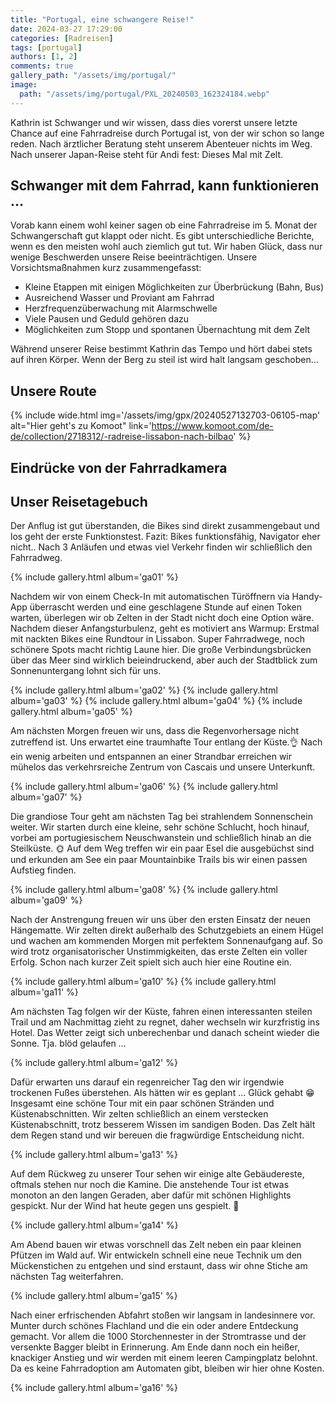 ```yaml
---
title: "Portugal, eine schwangere Reise!"
date: 2024-03-27 17:29:00
categories: [Radreisen]
tags: [portugal]
authors: [1, 2]
comments: true
gallery_path: "/assets/img/portugal/"
image:
  path: "/assets/img/portugal/PXL_20240503_162324184.webp"
---
```


Kathrin ist Schwanger und wir wissen, dass dies vorerst unsere letzte Chance auf eine Fahrradreise durch Portugal ist, von der wir schon so lange reden. Nach ärztlicher Beratung steht unserem Abenteuer nichts im Weg. Nach unserer Japan-Reise steht für Andi fest: Dieses Mal mit Zelt.

## Schwanger mit dem Fahrrad, kann funktionieren …

Vorab kann einem wohl keiner sagen ob eine Fahrradreise im 5. Monat der Schwangerschaft gut klappt oder nicht. Es gibt unterschiedliche Berichte, wenn es den meisten wohl auch ziemlich gut tut. Wir haben Glück, dass nur wenige Beschwerden unsere Reise beeinträchtigen. Unsere Vorsichtsmaßnahmen kurz zusammengefasst:

- Kleine Etappen mit einigen Möglichkeiten zur Überbrückung (Bahn, Bus)
- Ausreichend Wasser und Proviant am Fahrrad
- Herzfrequenzüberwachung mit Alarmschwelle
- Viele Pausen und Geduld gehören dazu
- Möglichkeiten zum Stopp und spontanen Übernachtung mit dem Zelt

Während unserer Reise bestimmt Kathrin das Tempo und hört dabei stets auf ihren Körper. Wenn der Berg zu steil ist wird halt langsam geschoben…

## Unsere Route

{% include wide.html img='/assets/img/gpx/20240527132703-06105-map' alt="Hier geht's zu Komoot" link='https://www.komoot.com/de-de/collection/2718312/-radreise-lissabon-nach-bilbao' %}

## Eindrücke von der Fahrradkamera



## Unser Reisetagebuch

Der Anflug ist gut überstanden, die Bikes sind direkt zusammengebaut und los geht der erste Funktionstest. Fazit: Bikes funktionsfähig, Navigator eher nicht.. Nach 3 Anläufen und etwas viel Verkehr finden wir schließlich den Fahrradweg.

{% include gallery.html album='ga01' %}

Nachdem wir von einem Check-In mit automatischen Türöffnern via Handy-App überrascht werden und eine geschlagene Stunde auf einen Token warten, überlegen wir ob Zelten in der Stadt nicht doch eine Option wäre. Nachdem dieser Anfangsturbulenz, geht es motiviert ans Warmup: Erstmal mit nackten Bikes eine Rundtour in Lissabon. Super Fahrradwege, noch schönere Spots macht richtig Laune hier. Die große Verbindungsbrücken über das Meer sind wirklich beieindruckend, aber auch der Stadtblick zum Sonnenuntergang lohnt sich für uns.

{% include gallery.html album='ga02' %}
{% include gallery.html album='ga03' %}
{% include gallery.html album='ga04' %}
{% include gallery.html album='ga05' %}

Am nächsten Morgen freuen wir uns, dass die Regenvorhersage nicht zutreffend ist. Uns erwartet eine traumhafte Tour entlang der Küste.👌 Nach ein wenig arbeiten und entspannen an einer Strandbar erreichen wir mühelos das verkehrsreiche Zentrum von Cascais und unsere Unterkunft.

{% include gallery.html album='ga06' %}
{% include gallery.html album='ga07' %}

Die grandiose Tour geht am nächsten Tag bei strahlendem Sonnenschein weiter. Wir starten durch eine kleine, sehr schöne Schlucht, hoch hinauf, vorbei am portugiesischem Neuschwanstein und schließlich hinab an die Steilküste. 🌞 Auf dem Weg treffen wir ein paar Esel die ausgebüchst sind und erkunden am See ein paar Mountainbike Trails bis wir einen passen Aufstieg finden.

{% include gallery.html album='ga08' %}
{% include gallery.html album='ga09' %}

Nach der Anstrengung freuen wir uns über den ersten Einsatz der neuen Hängematte. Wir zelten direkt außerhalb des Schutzgebiets an einem Hügel und wachen am kommenden Morgen mit perfektem Sonnenaufgang auf. So wird trotz organisatorischer Unstimmigkeiten, das erste Zelten ein voller Erfolg. Schon nach kurzer Zeit spielt sich auch hier eine Routine ein.

{% include gallery.html album='ga10' %}
{% include gallery.html album='ga11' %}

Am nächsten Tag folgen wir der Küste, fahren einen interessanten steilen Trail und am Nachmittag zieht zu regnet, daher wechseln wir kurzfristig ins Hotel. Das Wetter zeigt sich unberechenbar und danach scheint wieder die Sonne. Tja. blöd gelaufen …

{% include gallery.html album='ga12' %}

Dafür erwarten uns darauf ein regenreicher Tag den wir irgendwie trockenen Fußes überstehen. Als hätten wir es geplant … Glück gehabt 😁 Insgesamt eine schöne Tour mit ein paar schönen Stränden und Küstenabschnitten. Wir zelten schließlich an einem verstecken Küstenabschnitt, trotz besserem Wissen im sandigen Boden. Das Zelt hält dem Regen stand und wir bereuen die fragwürdige Entscheidung nicht.

{% include gallery.html album='ga13' %}

Auf dem Rückweg zu unserer Tour sehen wir einige alte Gebäudereste, oftmals stehen nur noch die Kamine. Die anstehende Tour ist etwas monoton an den langen Geraden, aber dafür mit schönen Highlights gespickt. Nur der Wind hat heute gegen uns gespielt. 🥵

{% include gallery.html album='ga14' %}

Am Abend bauen wir etwas vorschnell das Zelt neben ein paar kleinen Pfützen im Wald auf. Wir entwickeln schnell eine neue Technik um den Mückenstichen zu entgehen und sind erstaunt, dass wir ohne Stiche am nächsten Tag weiterfahren.

{% include gallery.html album='ga15' %}

Nach einer erfrischenden Abfahrt stoßen wir langsam in landesinnere vor. Munter durch schönes Flachland und die ein oder andere Entdeckung gemacht. Vor allem die 1000 Storchennester in der Stromtrasse und der versenkte Bagger bleibt in Erinnerung. Am Ende dann noch ein heißer, knackiger Anstieg und wir werden mit einem leeren Campingplatz belohnt. Da es keine Fahrradoption am Automaten gibt, bleiben wir hier ohne Kosten.

{% include gallery.html album='ga16' %}
